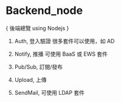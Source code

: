 # Backend_node
{ 後端總覽 using Nodejs }

1. Auth, 登入驗證 很多套件可以使用，如 AD

2. Notify, 推播 可使用 BaaS 或 EWS 套件

3. Pub/Sub, 訂閱/發布

4. Upload, 上傳

5. SendMail, 可使用 LDAP 套件


